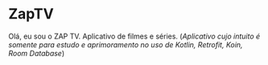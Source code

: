 # ZapTV
Olá, eu sou o ZAP TV.
Aplicativo de filmes e séries. (*Aplicativo cujo intuito é somente para estudo e aprimoramento no uso de Kotlin, Retrofit, Koin, Room Database*)
